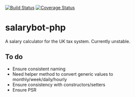 [![Build Status](https://travis-ci.org/cabdesigns/salarybot-php.svg?branch=master)](https://travis-ci.org/cabdesigns/salarybot-php) [![Coverage Status](https://coveralls.io/repos/cabdesigns/salarybot-php/badge.svg)](https://coveralls.io/r/cabdesigns/salarybot-php)

# salarybot-php

A salary calculator for the UK tax system. Currently unstable.

## To do

* Ensure consistent naming
* Need helper method to convert generic values to monthly/week/daily/hourly
* Ensure consistency with constructors/setters
* Ensure PSR
